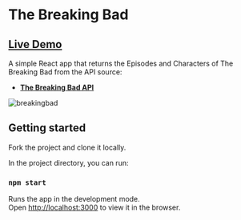 # The Breaking Bad
##  [Live Demo](https://the-breaking-bad-episodes.netlify.app/)

A simple React app that returns the Episodes and Characters of The Breaking Bad from the API source:

- **[The Breaking Bad API](breakingbadapi.com)**

![breakingbad](https://user-images.githubusercontent.com/33829557/147389336-f104d23e-36c9-4e3f-af68-c9bf401822fb.gif)

## Getting started

Fork the project and clone it locally.<br />

In the project directory, you can run:

### `npm start`

Runs the app in the development mode.<br />
Open [http://localhost:3000](http://localhost:3000) to view it in the browser.
